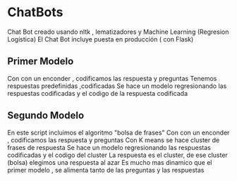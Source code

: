# ChatBots

Chat Bot creado usando nltk , lematizadores y Machine Learning (Regresion Logística)
El Chat Bot incluye puesta en producción ( con Flask)

Primer Modelo
-------------
Con con un enconder , codificamos las respuesta y preguntas
Tenemos respuestas predefinidas  ,codificadas
Se hace un modelo regresionando las respuestas codificadas y el codigo de la respuesta codificada

Segundo Modelo
--------------

En este script incluimos el algoritmo "bolsa de frases"
Con con un enconder , codificamos las respuesta y preguntas
Con K means se hace cluster de frases de respuesta
Se hace un modelo regresionando las respuestas codificadas y el codigo del cluster
La respuesta es el cluster, de ese cluster (bolsa) elegimos una respuesta al azar
Es mucho mas dinamico que el primer modelo , se alimenta tanto de las preguntas y las respuestas

